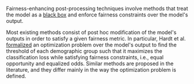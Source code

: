 Fairness-enhancing post-processing techniques involve methods that treat the model as a [black box]() and enforce fairness constraints over the model's output. 

Most existing methods consist of post hoc modification of the model's outputs in order to satisfy a given fairness metric. In particular, Hardt et al. [formalized](https://proceedings.neurips.cc/paper/2016/hash/9d2682367c3935defcb1f9e247a97c0d-Abstract.html) an optimization problem over the model's output to find the threshold of each demographic group such that it maximizes the classification loss while satisfying fairness constraints, i.e., equal opportunity and equalized odds. Similar methods are proposed in the literature, and they differ mainly in the way the optimization problem is defined.